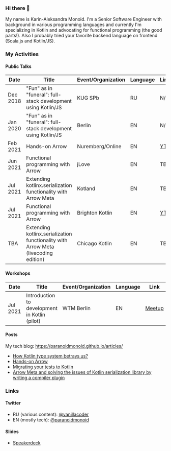 ### Hi there 👋

My name is Karin-Aleksandra Monoid.
I'm a Senior Software Engineer with background in various programming languages and currently I'm specializing in Kotlin and advocating for functional programming (the good parts!). Also I probably tried your favorite backend language on frontend (Scala.js and Kotlin/JS).

### My Activities

#### Public Talks

|  Date  |                        Title                                                         |Event/Organization|Language|Link |
|--------|--------------------------------------------------------------------------------------|------------------|--------|-----|
|Dec 2018|"Fun" as in "funeral": full-stack development using Kotlin/JS                       	|	KUG SPb          | RU     |N/A  |
|Jan 2020|"Fun" as in "funeral": full-stack development using Kotlin/JS	                        |	Berlin	         | EN     |N/A  |
|Feb 2021|Hands-on Arrow    	                                                                  |	Nuremberg/Online | EN     |[YT](https://youtu.be/tkl9EaUMfm8)|
|Jun 2021|Functional programming with Arrow                                                     | jLove            | EN     |TBA  |
|Jul 2021|Extending kotlinx.serialization functionality with Arrow Meta                         | Kotland          | EN     |TBA  |
|Jul 2021|Functional programming with Arrow                                                     | Brighton Kotlin  | EN     |[YT](https://www.youtube.com/watch?v=SlxU51AIWAw)|
|TBA     |Extending kotlinx.serialization functionality with Arrow Meta (livecoding edition)    | Chicago Kotlin   | EN     |TBA  |

#### Workshops

|  Date  |                        Title                  |Event/Organization|Language|Link |
|--------|-----------------------------------------------|------------------|--------|-----|
|Jul 2021| Introduction to development in Kotlin (pilot) | WTM Berlin       | EN     |[Meetup](https://www.meetup.com/Women-Techmakers-Berlin/events/279251255/)|

#### Posts

My tech blog: https://paranoidmonoid.github.io/articles/

* [How Kotlin type system betrays us?](https://paranoidmonoid.github.io/articles/Chasing%20the%20bug/EitherVsNull)
* [Hands-on Arrow](https://paranoidmonoid.github.io/articles/Kotlin%20and%20friends/Hands-on%20Arrow)
* [Migrating your tests to Kotlin](https://paranoidmonoid.github.io/articles/Kotlin%20and%20friends/Migrating%20your%20tests%20to%20Kotlin)
* [Arrow Meta and solving the issues of Kotlin serialization library by writing a compiler plugin](https://paranoidmonoid.github.io/articles/Kotlin%20and%20friends/Naming%20strategy%20plugin)

### Links

#### Twitter
* RU (various content): [@vanillacoder](https://twitter.com/vanillacoder/)
* EN (mostly tech): [@paranoidmonoid](https://twitter.com/paranoidmonoid/)

#### Slides
* [Speakerdeck](https://speakerdeck.com/paranoidmonoid)
